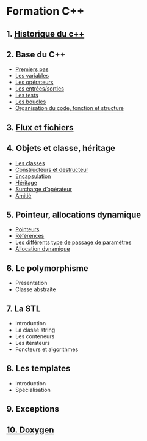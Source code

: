 # Formation C++


## 1. [Historique du c++](cours/1.historique.md)

## 2. Base du C++

* [Premiers pas](Cours/2.PremierPas.md)
* [Les variables](Cours/2.variables.md)
* [Les opérateurs](Cours/2.operateurs.md)
* [Les entrées/sorties](Cours/2.in-out.md)
* [Les tests](Cours/2.tests.md)
* [Les boucles](Cours/2.boucles.md)
* [Organisation du code, fonction et structure](Cours/2.fonctions.md)

## 3. [Flux et fichiers](Cours/3.flux.md)

## 4. Objets et classe, héritage

* [Les classes](Cours/4.classes.md)
* [Constructeurs et destructeur](Cours/4.constructeurs.md)
* [Encapsulation](Cours/4.encapsulation.md)
* [Héritage](Cours/4.heritage.md)
* [Surcharge d’opérateur](Cours/4.surcharge.md)
* [Amitié](Cours/4.Amitie.md)

## 5. Pointeur, allocations dynamique

* [Pointeurs](Cours/5.pointeurs.md)
* [Références](Cours/5.references.md)
* [Les différents type de passage de paramètres](Cours/5.passage.md)
* [Allocation dynamique](Cours/5.allocations.md)

## 6. Le polymorphisme

* Présentation
* Classe abstraite

## 7. La STL

* Introduction
* La classe string
* Les conteneurs
* Les itérateurs
* Foncteurs et algorithmes

## 8. Les templates

* Introduction
* Spécialisation

## 9. Exceptions

## [10. Doxygen](Cours/10.Doxygen.md)
